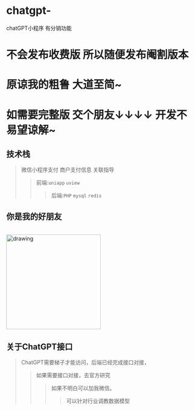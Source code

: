 # chatgpt-
chatGPT小程序  有分销功能


# 不会发布收费版 所以随便发布阉割版本 
# 原谅我的粗鲁 大道至简~
# 如需要完整版 交个朋友↓↓↓↓  开发不易望谅解~
##  技术栈
>微信小程序支付 商户支付信息 关联指导
>>前端:```uniapp```   ```uview```
>>>后端:```PHP``` ```mysql```  ```redis```

##  你是我的好朋友
</br>
<img src="http://400258.cn/bc.jpg" alt="drawing" width="250"/>
</br>

##  关于ChatGPT接口

>ChatGPT需要梯子才能访问，后端已经完成接口对接，
>>如果需要接口对接，去官方研究 
>>>如果不明白可以加我微信。
>>>>可以针对行业调教数据模型
